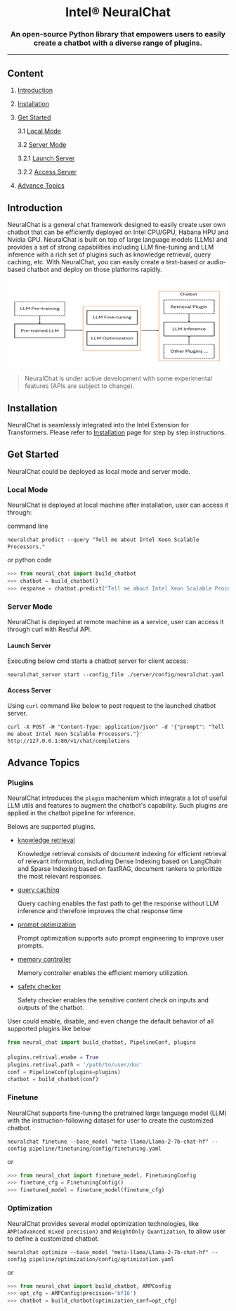 <div align="center">

Intel® NeuralChat
===========================
<h3> An open-source Python library that empowers users to easily create a chatbot with a diverse range of plugins.</h3>

---
<div align="left">

## Content

1. [Introduction](#introduction)

2. [Installation](#installation)

3. [Get Started](#get-started)

    3.1 [Local Mode](#local-mode)

    3.2 [Server Mode](#server-mode)

    3.2.1 [Launch Server](#launch-server)

    3.2.2 [Access Server](#access-server)

4. [Advance Topics](#advance-topics)

## Introduction

NeuralChat is a general chat framework designed to easily create user own chatbot that can be efficiently deployed on Intel CPU/GPU, Habana HPU and Nvidia GPU. NeuralChat is built on top of large language models (LLMs) and provides a set of strong capabilities including LLM fine-tuning and LLM inference with a rich set of plugins such as knowledge retrieval, query caching, etc. With NeuralChat, you can easily create a text-based or audio-based chatbot and deploy on those platforms rapidly.

<a target="_blank" href="./assets/pictures/neuralchat.png">
<p align="center">
  <img src="./assets/pictures/neuralchat.png" alt="NeuralChat" width=600 height=200>
</p>
</a>

> NeuralChat is under active development with some experimental features (APIs are subject to change).

## Installation

NeuralChat is seamlessly integrated into the Intel Extension for Transformers. Please refer to [Installation](../docs/installation.md) page for step by step instructions.

## Get Started

NeuralChat could be deployed as local mode and server mode.

### Local Mode

NeuralChat is deployed at local machine after installation, user can access it through:

command line

```shell
neuralchat predict --query "Tell me about Intel Xeon Scalable Processors."
```

or python code

```python
>>> from neural_chat import build_chatbot
>>> chatbot = build_chatbot()
>>> response = chatbot.predict("Tell me about Intel Xeon Scalable Processors.")
```

### Server Mode

NeuralChat is deployed at remote machine as a service, user can access it through curl with Restful API.

#### Launch Server

Executing below cmd starts a chatbot server for client access:

```shell
neuralchat_server start --config_file ./server/config/neuralchat.yaml
```

#### Access Server

Using `curl` command like below to post request to the launched chatbot server.

```shell
curl -X POST -H "Content-Type: application/json" -d '{"prompt": "Tell me about Intel Xeon Scalable Processors."}' http://127.0.0.1:80/v1/chat/completions
```

## Advance Topics

### Plugins

NeuralChat introduces the `plugin` machenism which integrate a lot of useful LLM utils and features to augment the chatbot's capability. Such plugins are applied in the chatbot pipeline for inference.

Belows are supported plugins.

- [knowledge retrieval](./pipeline/plugins/retrievers/)

    Knowledge retrieval consists of document indexing for efficient retrieval of relevant information, including Dense Indexing based on LangChain and Sparse Indexing based on fastRAG, document rankers to prioritize the most relevant responses.

- [query caching](./pipeline/plugins/caching/)

    Query caching enables the fast path to get the response without LLM inference and therefore improves the chat response time

- [prompt optimization](./pipeline/plugins/prompts/)

    Prompt optimization supports auto prompt engineering to improve user prompts.

- [memory controller](./pipeline/plugins/memory/)

    Memory controller enables the efficient memory utilization.

- [safety checker](./pipeline/plugins/security/)

    Safety checker enables the sensitive content check on inputs and outputs of the chatbot.

User could enable, disable, and even change the default behavior of all supported plugins like below

```python
from neural_chat import build_chatbot, PipelineConf, plugins

plugins.retrival.enabe = True
plugins.retrival.path = '/path/to/user/doc'
conf = PipelineConf(plugins=plugins)
chatbot = build_chatbot(conf)

```

### Finetune

NeuralChat supports fine-tuning the pretrained large language model (LLM) with the instruction-following dataset for user to create the customized chatbot.

```shell
neuralchat finetune --base_model "meta-llama/Llama-2-7b-chat-hf" --config pipeline/finetuning/config/finetuning.yaml
```

or

```python
>>> from neural_chat import finetune_model, FinetuningConfig
>>> finetune_cfg = FinetuningConfig()
>>> finetuned_model = finetune_model(finetune_cfg)
```

### Optimization

NeuralChat provides several model optimization technologies, like `AMP(advanced mixed precision)` and `WeightOnly Quantization`, to allow user to define a customized chatbot.

```shell
neuralchat optimize --base_model "meta-llama/Llama-2-7b-chat-hf" --config pipeline/optimization/config/optimization.yaml
```

or

```python
>>> from neural_chat import build_chatbot, AMPConfig
>>> opt_cfg = AMPConfig(precision='bf16')
>>> chatbot = build_chatbot(optimization_conf=opt_cfg)
```


